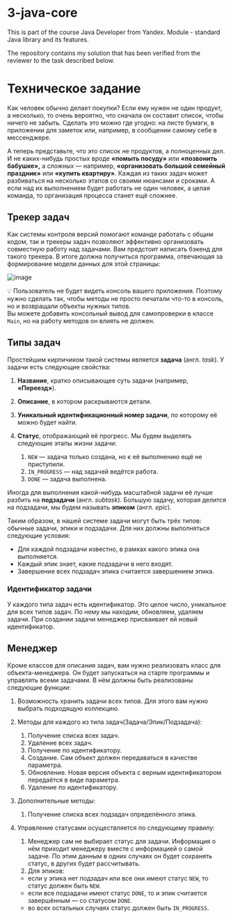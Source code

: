 # 3-java-core

This is part of the course Java Developer from Yandex.
Module - standard Java library and its features.

The repository contains my solution that has been verified from the reviewer to the task described below.

Техническое задание
===================

Как человек обычно делает покупки? Если ему нужен не один продукт, а несколько, то очень вероятно, что сначала он составит список, чтобы ничего не забыть. Сделать это можно где угодно: на листе бумаги, в приложении для заметок или, например, в сообщении самому себе в мессенджере.

А теперь представьте, что это список не продуктов, а полноценных дел. И не каких-нибудь простых вроде **«**помыть посуду**»** или **«**позвонить бабушке**»,** а сложных — например, **«**организовать большой семейный праздник**»** или **«**купить квартиру**»**. Каждая из таких задач может разбиваться на несколько этапов со своими нюансами и сроками. А если над их выполнением будет работать не один человек, а целая команда, то организация процесса станет ещё сложнее.

Трекер задач
------------

Как системы контроля версий помогают команде работать с общим кодом, так и трекеры задач позволяют эффективно организовать совместную работу над задачами. Вам предстоит написать бэкенд для такого трекера. В итоге должна получиться программа, отвечающая за формирование модели данных для этой страницы:

![image](https://pictures.s3.yandex.net:443/resources/Untitled_25_1639469823.png)

💡 Пользователь не будет видеть консоль вашего приложения. Поэтому нужно сделать так, чтобы методы не просто печатали что-то в консоль, но и возвращали объекты нужных типов.  
Вы можете добавить консольный вывод для самопроверки в класcе `Main`, но на работу методов он влиять не должен.

Типы задач
----------

Простейшим кирпичиком такой системы является **задача** (англ. _task_). У задачи есть следующие свойства:

1.  **Название**, кратко описывающее суть задачи (например, **«**Переезд**»**).
2.  **Описание**, в котором раскрываются детали.
3.  **Уникальный идентификационный номер задачи**, по которому её можно будет найти.
4.  **Статус**, отображающий её прогресс. Мы будем выделять следующие этапы жизни задачи:
    
    1.  `NEW` — задача только создана, но к её выполнению ещё не приступили.
    2.  `IN_PROGRESS` — над задачей ведётся работа.
    3.  `DONE` — задача выполнена.

Иногда для выполнения какой-нибудь масштабной задачи её лучше разбить на **подзадачи** (англ. _subtask_). Большую задачу, которая делится на подзадачи, мы будем называть **эпиком** (англ. _epic_).

Таким образом, в нашей системе задачи могут быть трёх типов: обычные задачи, эпики и подзадачи. Для них должны выполняться следующие условия:

*   Для каждой подзадачи известно, в рамках какого эпика она выполняется.
*   Каждый эпик знает, какие подзадачи в него входят.
*   Завершение всех подзадач эпика считается завершением эпика.

### Идентификатор задачи

У каждого типа задач есть идентификатор. Это целое число, уникальное для всех типов задач. По нему мы находим, обновляем, удаляем задачи. При создании задачи менеджер присваивает ей новый идентификатор.


Менеджер
--------

Кроме классов для описания задач, вам нужно реализовать класс для объекта-менеджера. Он будет запускаться на старте программы и управлять всеми задачами. В нём должны быть реализованы следующие функции:

1.  Возможность хранить задачи всех типов. Для этого вам нужно выбрать подходящую коллекцию.
2.  Методы для каждого из типа задач(Задача/Эпик/Подзадача):  
    1.  Получение списка всех задач.
    2.  Удаление всех задач.
    3.  Получение по идентификатору.
    4.  Создание. Сам объект должен передаваться в качестве параметра.
    5.  Обновление. Новая версия объекта с верным идентификатором передаётся в виде параметра.
    6.  Удаление по идентификатору.
3.  Дополнительные методы:  
    1.  Получение списка всех подзадач определённого эпика.
4.  Управление статусами осуществляется по следующему правилу:  
    
    1.  Менеджер сам не выбирает статус для задачи. Информация о нём приходит менеджеру вместе с информацией о самой задаче. По этим данным в одних случаях он будет сохранять статус, в других будет рассчитывать.
    2.  Для эпиков:
    
    *   если у эпика нет подзадач или все они имеют статус `NEW`, то статус должен быть `NEW`.
    *   если все подзадачи имеют статус `DONE`, то и эпик считается завершённым — со статусом `DONE`.
    *   во всех остальных случаях статус должен быть `IN_PROGRESS`.
